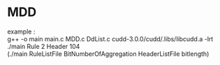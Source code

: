 # MDD

example :     
g++ -o main main.c MDD.c DdList.c cudd-3.0.0/cudd/.libs/libcudd.a -lrt 
./main Rule 2 Header 104     
(./main RuleListFile BitNumberOfAggregation HeaderListFile bitlength)
